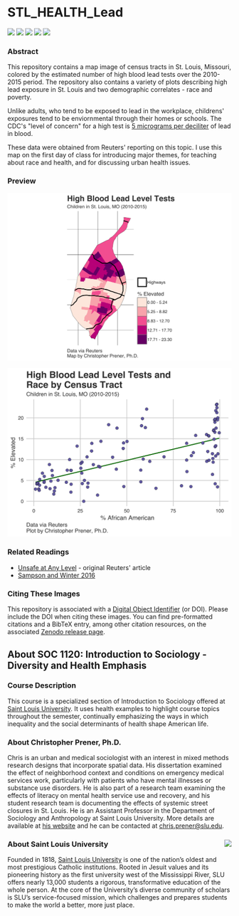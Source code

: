 # STL_HEALTH_Lead

[![](https://img.shields.io/badge/extent-st.%20louis%20city-red.svg)](https://github.com/slu-soc1120/STL_HEALTH_Lead/)
[![](https://img.shields.io/badge/category-health-orange.svg)](https://github.com/slu-soc1120/STL_HEALTH_Lead/)
[![](https://img.shields.io/github/release/slu-soc1120/STL_HEALTH_Lead.svg?label=version)](https://github.com/slu-soc1120/STL_HEALTH_Lead/releases)
[![](https://img.shields.io/github/last-commit/slu-soc1120/STL_HEALTH_Lead.svg)](https://github.com/slu-soc1120/STL_HEALTH_Lead/commits/master)
[![](https://img.shields.io/github/repo-size/slu-soc1120/STL_HEALTH_Lead.svg)](https://github.com/slu-soc1120/STL_HEALTH_Lead/)

### Abstract
This repository contains a map image of census tracts in St. Louis, Missouri, colored by the estimated number of high blood lead tests over the 2010-2015 period. The repository also contains a variety of plots describing high lead exposure in St. Louis and two demographic correlates - race and poverty. 

Unlike adults, who tend to be exposed to lead in the workplace, childrens' exposures tend to be enviornmental through their homes or schools. The CDC's "level of concern" for a high test is [5 micrograms per deciliter](https://www.cdc.gov/nceh/lead/acclpp/lead_levels_in_children_fact_sheet.pdf) of lead in blood. 

These data were obtained from Reuters' reporting on this topic. I use this map on the first day of class for introducing major themes, for teaching about race and health, and for discussing urban health issues.

### Preview
![](results/maps/leadMap-trans.png)

![](results/plots/raceScatter-white.png)

### Related Readings
* [Unsafe at Any Level](https://www.reuters.com/investigates/special-report/usa-lead-testing/) - original Reuters' article
* [Sampson and Winter 2016](https://www.cambridge.org/core/journals/du-bois-review-social-science-research-on-race/article/racial-ecology-of-lead-poisoning/F39AF4724258606DCC1CDA369DC08707)

### Citing These Images
This repository is associated with a [Digital Object Identifier](https://en.wikipedia.org/wiki/Digital_object_identifier) (or DOI). Please include the DOI when citing these images. You can find pre-formatted citations and a BibTeX entry, among other citation resources, on the associated [Zenodo release page]().

## About SOC 1120: Introduction to Sociology - Diversity and Health Emphasis
### Course Description
This course is a specialized section of Introduction to Sociology offered at [Saint Louis University](http://wwww.slu.edu). It uses health examples to highlight course topics throughout the semester, continually emphasizing the ways in which inequality and the social determinants of health shape American life.

### About Christopher Prener, Ph.D.
Chris is an urban and medical sociologist with an interest in mixed methods research designs that incorporate spatial data. His dissertation examined the effect of neighborhood context and conditions on emergency medical services work, particularly with patients who have mental illnesses or substance use disorders. He is also part of a research team examining the effects of literacy on mental health service use and recovery, and his student research team is documenting the effects of systemic street closures in St. Louis. He is an Assistant Professor in the Department of Sociology and Anthropology at Saint Louis University. More details are available at [his website](https://chris-prener.github.io) and he can be contacted at [chris.prener@slu.edu](mailto:chris.prener@slu.edu).

### About Saint Louis University <img src="https://slu-soc5650.github.io/images/sluLogo.png" align="right" />
Founded in 1818, [Saint Louis University](http://wwww.slu.edu) is one of the nation’s oldest and most prestigious Catholic institutions. Rooted in Jesuit values and its pioneering history as the first university west of the Mississippi River, SLU offers nearly 13,000 students a rigorous, transformative education of the whole person. At the core of the University’s diverse community of scholars is SLU’s service-focused mission, which challenges and prepares students to make the world a better, more just place.
